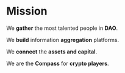 # Mission

We **gather** the most talented people in **DAO**.&#x20;

We **build** information **aggregation** platforms.&#x20;

We **connect** the **assets and capital**.&#x20;

We are the **Compass** for **crypto players**.
